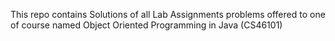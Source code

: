 This repo contains Solutions of all Lab Assignments problems offered to one of course named Object Oriented Programming in Java (CS46101)
